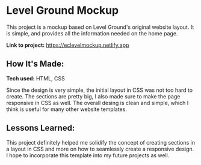 # Level Ground Mockup

This project is a mockup based on Level Ground's original website layout. It is simple, and provides all the information needed on the home page. 

**Link to project:** https://eclevelmockup.netlify.app

## How It's Made:

**Tech used:** HTML, CSS

Since the design is very simple, the initial layout in CSS was not too hard to create. The sections are pretty big, I also made sure to make the page responsive in CSS as well. The overall desing is clean and simple, which I think is useful for many other website templates. 

## Lessons Learned:

This project definitely helped me solidify the concept of creating sections in a layout in CSS and more on how to seamlessly create a responsive design. I hope to incorporate this template into my future projects as well.
